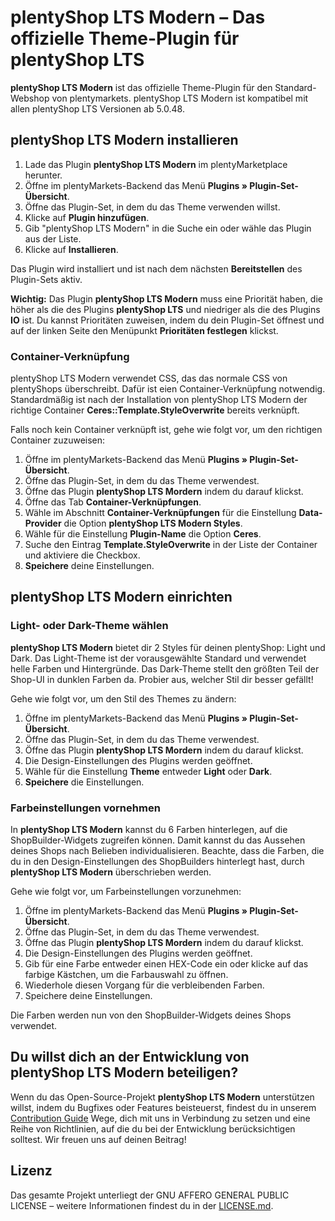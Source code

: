 # plentyShop LTS Modern – Das offizielle Theme-Plugin für plentyShop LTS

**plentyShop LTS Modern** ist das offizielle Theme-Plugin für den Standard-Webshop von plentymarkets. plentyShop LTS Modern ist kompatibel mit allen plentyShop LTS Versionen ab 5.0.48.

## plentyShop LTS Modern installieren

1. Lade das Plugin **plentyShop LTS Modern** im plentyMarketplace herunter.
2. Öffne im plentyMarkets-Backend das Menü **Plugins » Plugin-Set-Übersicht**.
3. Öffne das Plugin-Set, in dem du das Theme verwenden willst.
4. Klicke auf **Plugin hinzufügen**.
5. Gib "plentyShop LTS Modern" in die Suche ein oder wähle das Plugin aus der Liste.
6. Klicke auf **Installieren**.

Das Plugin wird installiert und ist nach dem nächsten **Bereitstellen** des Plugin-Sets aktiv.

**Wichtig:** Das Plugin **plentyShop LTS Modern** muss eine Priorität haben, die höher als die des Plugins **plentyShop LTS** und niedriger als die des Plugins **IO** ist. Du kannst Prioritäten zuweisen, indem du dein Plugin-Set öffnest und auf der linken Seite den Menüpunkt **Prioritäten festlegen** klickst. 

### Container-Verknüpfung

plentyShop LTS Modern verwendet CSS, das das normale CSS von plentyShops überschreibt. Dafür ist eien Container-Verknüpfung notwendig. Standardmäßig ist nach der Installation von plentyShop LTS Modern der richtige Container **Ceres::Template.StyleOverwrite** bereits verknüpft. 

Falls noch kein Container verknüpft ist, gehe wie folgt vor, um den richtigen Container zuzuweisen:

1. Öffne im plentyMarkets-Backend das Menü **Plugins » Plugin-Set-Übersicht**.
2. Öffne das Plugin-Set, in dem du das Theme verwendest.
3. Öffne das Plugin **plentyShop LTS Mordern** indem du darauf klickst.
4. Öffne das Tab **Container-Verknüpfungen**.
5. Wähle im Abschnitt **Container-Verknüpfungen** für die Einstellung **Data-Provider** die Option **plentyShop LTS Modern Styles**.
6. Wähle für die Einstellung **Plugin-Name** die Option **Ceres**.
7. Suche den Eintrag **Template.StyleOverwrite** in der Liste der Container und aktiviere die Checkbox.
8. **Speichere** deine Einstellungen.

## plentyShop LTS Modern einrichten

### Light- oder Dark-Theme wählen

**plentyShop LTS Modern** bietet dir 2 Styles für deinen plentyShop: Light und Dark. Das Light-Theme ist der vorausgewählte Standard und verwendet helle Farben und Hintergründe. Das Dark-Theme stellt den größten Teil der Shop-UI in dunklen Farben da. Probier aus, welcher Stil dir besser gefällt! 

Gehe wie folgt vor, um den Stil des Themes zu ändern:

1. Öffne im plentyMarkets-Backend das Menü **Plugins » Plugin-Set-Übersicht**.
2. Öffne das Plugin-Set, in dem du das Theme verwendest.
3. Öffne das Plugin **plentyShop LTS Mordern** indem du darauf klickst.
4. Die Design-Einstellungen des Plugins werden geöffnet.
5. Wähle für die Einstellung **Theme** entweder **Light** oder **Dark**.
6. **Speichere** die Einstellungen.

### Farbeinstellungen vornehmen

In **plentyShop LTS Modern** kannst du 6 Farben hinterlegen, auf die ShopBuilder-Widgets zugreifen können. Damit kannst du das Aussehen deines Shops nach Belieben individualisieren. Beachte, dass die Farben, die du in den Design-Einstellungen des ShopBuilders hinterlegt hast, durch **plentyShop LTS Modern** überschrieben werden.

Gehe wie folgt vor, um Farbeinstellungen vorzunehmen:

1. Öffne im plentyMarkets-Backend das Menü **Plugins » Plugin-Set-Übersicht**.
2. Öffne das Plugin-Set, in dem du das Theme verwendest.
3. Öffne das Plugin **plentyShop LTS Mordern** indem du darauf klickst.
4. Die Design-Einstellungen des Plugins werden geöffnet.
5. Gib für eine Farbe entweder einen HEX-Code ein oder klicke auf das farbige Kästchen, um die Farbauswahl zu öffnen.
6. Wiederhole diesen Vorgang für die verbleibenden Farben.
7. Speichere deine Einstellungen.

Die Farben werden nun von den ShopBuilder-Widgets deines Shops verwendet.

## Du willst dich an der Entwicklung von **plentyShop LTS Modern** beteiligen?

Wenn du das Open-Source-Projekt **plentyShop LTS Modern** unterstützen willst, indem du Bugfixes oder Features beisteuerst, findest du in unserem [Contribution Guide](https://github.com/plentymarkets/plugin-ceres/blob/stable/contributionGuide.md) Wege, dich mit uns in Verbindung zu setzen und eine Reihe von Richtlinien, auf die du bei der Entwicklung berücksichtigen solltest. Wir freuen uns auf deinen Beitrag!

## Lizenz

Das gesamte Projekt unterliegt der GNU AFFERO GENERAL PUBLIC LICENSE – weitere Informationen findest du in der [LICENSE.md](https://github.com/plentymarkets/plugin-ceres/blob/stable/LICENSE.md).
